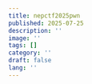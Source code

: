 ```yaml
---
title: nepctf2025pwn
published: 2025-07-25
description: ''
image: ''
tags: []
category: ''
draft: false 
lang: ''
---
```

